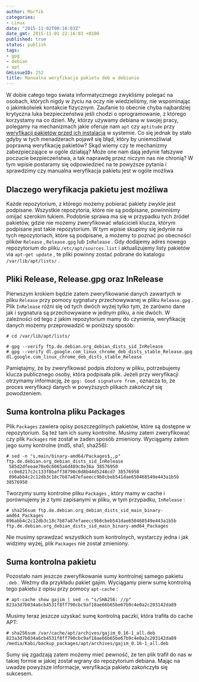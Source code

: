 ```yaml
---
author: Morfik
categories:
- Linux
date: "2015-11-02T00:16:03Z"
date_gmt: 2015-11-01 22:16:03 +0100
published: true
status: publish
tags:
- gpg
- debian
- apt
GHissueID: 252
title: Manualna weryfikacja pakietu deb w debianie
---
```


W dobie całego tego świata informatycznego zwykliśmy polegać na osobach, których nigdy w życiu na
oczy nie wiedzieliśmy, nie wspominając o jakimkolwiek kontakcie fizycznym. Zaufanie to obecnie chyba
najbardziej krytyczna luka bezpieczeństwa jeśli chodzi o oprogramowanie, z którego korzystamy na co
dzień. My, którzy używamy debiana w swojej pracy, polegamy na mechanizmach jakie oferuje nam `apt`
czy `aptitude` przy [weryfikacji pakietów przed ich instalacją][1] w systemie. Co się jednak by
stało gdyby w tych menadżerach pojawił się błąd, który by uniemożliwiał poprawną weryfikację
pakietów? Skąd wiemy czy te mechanizmy zabezpieczające w ogóle działają? Może one nam dają jedynie
fałszywe poczucie bezpieczeństwa, a tak naprawdę przez niczym nas nie chronią? W tym wpisie
postaramy się odpowiedzieć na te powyższe pytania i sprawdzimy czy manualna weryfikacja pakietu
jest w ogóle możliwa

<!--more-->
## Dlaczego weryfikacja pakietu jest możliwa

Każde repozytorium, z którego możemy pobierać pakiety zwykle jest podpisane. Wszystkie repozytoria,
które nie są podpisane, powinniśmy omijać szerokim łukiem. Podobnie sprawa ma się w przypadku tych
źródeł pakietów, gdzie nie możemy zweryfikować właścicieli klucza, którym podpisane jest takie
repozytorium. W tym wpisie skupimy się jedynie na tych repozytoriach, które są podpisane, a możemy
to poznać po obecności plików `Release` , `Release.gpg` lub `InRelease` . Gdy dodajemy adres nowego
repozytorium do pliku `/etc/apt/sources.list` i aktualizujemy listy pakietów via `apt-get update` ,
te pliki powinny zostać pobrane do katalogu `/var/lib/apt/lists/` .

## Pliki Release, Release.gpg oraz InRelease

Pierwszym krokiem będzie zatem zweryfikowanie danych zawartych w pliku `Release` przy pomocy
sygnatury przechowywanej w pliku `Release.gpg` . Plik `InRelease` różni się od tych dwóch wyżej
tylko tym, że zarówno dane jak i sygnatura są przechowywane w jednym pliku, a nie dwóch. W
zależności od tego z jakim repozytorium mamy do czynienia, weryfikację danych możemy przeprowadzić
w poniższy sposób:

    # cd /var/lib/apt/lists/

    # gpg --verify ftp.de.debian.org_debian_dists_sid_InRelease
    # gpg --verify dl.google.com_linux_chrome_deb_dists_stable_Release.gpg dl.google.com_linux_chrome_deb_dists_stable_Release

Pamiętajmy, że by zweryfikować podpis złożony w pliku, potrzebujemy klucza publicznego osoby, która
podpisała plik. Jeżeli przy weryfikacji otrzymamy informację, że `gpg: Good signature from` ,
oznacza to, że proces weryfikacji danych w powyższych plikach zakończył się powodzeniem.

## Suma kontrolna pliku Packages

Plik `Packages` zawiera opisy poszczególnych pakietów, które są dostępne w repozytorium. Są też tam
ich sumy kontrolne. Musimy zatem zweryfikować czy plik `Packages` nie został w żaden sposób
zmieniony. Wyciągamy zatem jego sumy kontrolne (md5, sha1, sha256):

    # sed -n "s,main/binary-amd64/Packages$,,p" ftp.de.debian.org_debian_dists_sid_InRelease
     585d2dfeeae78e0c6065a6d489c8e36a 38576950
     cc0e8217c2c133f8baff38790c0d8b44d5248cd7 38576950
     896abb4c2c12db3c18c7b87a87efaeecc9b8cbeb541dae650468549e443a1b5b 38576950

Tworzymy sumy kontrolne pliku `Packages` , który mamy w cache i porównujemy je z tymi zapisanymi w
pliku, w tym przypadku, `InRelease` :

    # sha256sum ftp.de.debian.org_debian_dists_sid_main_binary-amd64_Packages
    896abb4c2c12db3c18c7b87a87efaeecc9b8cbeb541dae650468549e443a1b5b  ftp.de.debian.org_debian_dists_sid_main_binary-amd64_Packages

Nie musimy sprawdzać wszystkich sum kontrolnych, wystarczy jedna i jak widzimy wyżej, plik
`Packages` nie został zmieniony.

## Suma kontrolna pakietu

Pozostało nam jeszcze zweryfikowanie sumy kontrolnej samego pakietu `.deb` . Weźmy dla przykładu
pakiet gajim. Wyciągamy pierw sumę kontrolną tego pakietu z opisu przy pomocy `apt-cache` :

    # apt-cache show gajim | sed -n "s/SHA256: //p"
    823a3d7b034a6cb4531f8ff790cbc9af18ae66b65be67b9c4e0a2c203142da89

Musimy teraz jeszcze uzyskać sumę kontrolną paczki, która trafiła do cache APT:

    # sha256sum /var/cache/apt/archives/gajim_0.16-1_all.deb
    823a3d7b034a6cb4531f8ff790cbc9af18ae66b65be67b9c4e0a2c203142da89  /media/Kabi/backup_packages/apt/archives/gajim_0.16-1_all.deb

Sumy się zgadzają zatem możemy mieć pewność, że ten plik trafił do nas w takiej formie w jakiej
został wgrany do repozytorium debiana. Mając na uwadze powyższe informacje, weryfikacja pakietu
zakończyła się sukcesem.


[1]: https://wiki.debian.org/SecureApt
